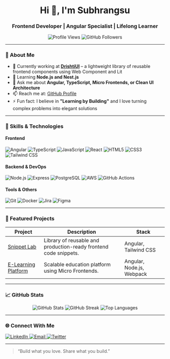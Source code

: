 <h1 align="center">Hi 👋, I'm Subhrangsu</h1>
<h3 align="center">Frontend Developer | Angular Specialist | Lifelong Learner</h3>

<p align="center">
  <img src="https://komarev.com/ghpvc/?username=Subhrangsu90&label=Profile%20views&color=0e75b6&style=flat" alt="Profile Views" />
  <img src="https://img.shields.io/github/followers/Subhrangsu90?label=Followers&style=social" alt="GitHub Followers" />
</p>

---

### 🌟 About Me
- 🚀 Currently working at **[DrishtiUI](https://github.com/Subhrangsu90/drishti-ui-lib.git)** – a lightweight library of reusable frontend components using Web Component and Lit 
- 🌱 Learning **Node.js and Nest.js**  
- 💬 Ask me about **Angular, TypeScript, Micro Frontends, or Clean UI Architecture**  
- 📫 Reach me at: [GitHub Profile](https://github.com/Subhrangsu90)  
- ⚡ Fun fact: I believe in **"Learning by Building"** and I love turning complex problems into elegant solutions  

---

### 🧠 Skills & Technologies
#### Frontend
![Angular](https://img.shields.io/badge/Angular-DD0031?style=for-the-badge&logo=angular&logoColor=white)
![TypeScript](https://img.shields.io/badge/TypeScript-007ACC?style=for-the-badge&logo=typescript&logoColor=white)
![JavaScript](https://img.shields.io/badge/JavaScript-F7DF1E?style=for-the-badge&logo=javascript&logoColor=black)
![React](https://img.shields.io/badge/React-61DAFB?style=for-the-badge&logo=react&logoColor=black)
![HTML5](https://img.shields.io/badge/HTML5-E34F26?style=for-the-badge&logo=html5&logoColor=white)
![CSS3](https://img.shields.io/badge/CSS3-1572B6?style=for-the-badge&logo=css3&logoColor=white)
![Tailwind CSS](https://img.shields.io/badge/Tailwind_CSS-38B2AC?style=for-the-badge&logo=tailwind-css&logoColor=white)

#### Backend & DevOps
![Node.js](https://img.shields.io/badge/Node.js-339933?style=for-the-badge&logo=nodedotjs&logoColor=white)
![Express](https://img.shields.io/badge/Express.js-404D59?style=for-the-badge)
![PostgreSQL](https://img.shields.io/badge/PostgreSQL-316192?style=for-the-badge&logo=postgresql&logoColor=white)
![AWS](https://img.shields.io/badge/AWS-232F3E?style=for-the-badge&logo=amazonaws&logoColor=white)
![GitHub Actions](https://img.shields.io/badge/GitHub_Actions-2088FF?style=for-the-badge&logo=github-actions&logoColor=white)

#### Tools & Others
![Git](https://img.shields.io/badge/Git-F05032?style=for-the-badge&logo=git&logoColor=white)
![Docker](https://img.shields.io/badge/Docker-2496ED?style=for-the-badge&logo=docker&logoColor=white)
![Jira](https://img.shields.io/badge/Jira-0052CC?style=for-the-badge&logo=jira&logoColor=white)
![Figma](https://img.shields.io/badge/Figma-000000?style=for-the-badge&logo=figma&logoColor=white)

---

### 🧩 Featured Projects
| Project | Description | Stack |
|--------|-------------|-------|
| [Snippet Lab](https://github.com/Subhrangsu90/snippet-lab) | Library of reusable and production-ready frontend code snippets. | Angular, Tailwind CSS |
| [E-Learning Platform](https://github.com/Subhrangsu90/Angular-MFE-Setup-with-Native-Federation-Standalone) | Scalable education platform using Micro Frontends. | Angular, Node.js, Webpack |

---

### 📈 GitHub Stats
<p align="center">
  <img src="https://github-readme-stats.vercel.app/api?username=Subhrangsu90&show_icons=true&theme=radical" alt="GitHub Stats" />
  <img src="https://github-readme-streak-stats.herokuapp.com/?user=Subhrangsu90&theme=radical" alt="GitHub Streak" />
  <img src="https://github-readme-stats.vercel.app/api/top-langs/?username=Subhrangsu90&layout=compact&theme=radical" alt="Top Languages" />
</p>

---

### 🌐 Connect With Me
<p align="left">
  <a href="https://www.linkedin.com/in/subhrangsu-bera" target="_blank">
    <img src="https://img.shields.io/badge/LinkedIn-0A66C2?style=for-the-badge&logo=linkedin&logoColor=white" alt="LinkedIn" />
  </a>
  <a href="mailto: subhrangsubera@gmail.com" target="_blank">
    <img src="https://img.shields.io/badge/Email-D14836?style=for-the-badge&logo=gmail&logoColor=white" alt="Email" />
  </a>
  <a href="https://twitter.com/SubhrangsuBera" target="_blank">
    <img src="https://img.shields.io/badge/Twitter-1DA1F2?style=for-the-badge&logo=twitter&logoColor=white" alt="Twitter" />
  </a>
</p>

---

> “Build what you love. Share what you build.”
